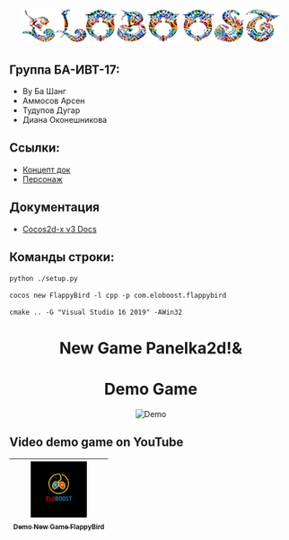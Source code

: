 # <p align="center">![CocosWolf3D Banner](https://github.com/Vubasang/eloboost/blob/main/FlappyBird/Resources/eloboost.png)</p>
## Группа БА-ИВТ-17:
- Ву Ба Шанг
- Аммосов Арсен
- Тудупов Дугар
- Диана Оконешникова
##
## Ссылки:
- [Концепт док](https://docs.google.com/document/d/1knzsO4lq7fIyrhKi6Dr16khufCv0ImcDgjriPugf6jY/edit)
- [Персонаж](https://designer.gravit.io/?token=DgbZ2m8j3gV8gGrIekCdnktsuBa0ncXw)
##
## Документация
- [Cocos2d-x v3 Docs](https://docs.cocos2d-x.org/cocos2d-x/v3/en/)
##
## Команды строки:
```
python ./setup.py
```
```
cocos new FlappyBird -l cpp -p com.eloboost.flappybird
```
```
cmake .. -G "Visual Studio 16 2019" -AWin32
```
##
# <p align="center">New Game Panelka2d!&</p>
<h1 align="center">Demo Game</h1>
<p align="center">
  <img alt="Demo" src="https://github.com/Vubasang/eloboost/blob/main/Demo.gif"/>
</p>

##
## Video demo game on YouTube
[<img src="FlappyBird/Resources/logo.png" width="100px;"/><br /><sub><b>Demo New Game FlappyBird</b></sub>](https://www.youtube.com/watch?v=NFVAabyUtZo)<br />|
| :---: |
